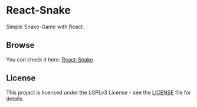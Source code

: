 # React-Snake
Simple Snake-Game with React.
## Browse
You can check it here: [React-Snake](https://it-krivoshey.github.io/React-Snake)
## License
This project is licensed under the LGPLv3 License - see the [LICENSE](https://github.com/IT-Krivoshey/React-Sneak/blob/master/LICENSE) file for details.
